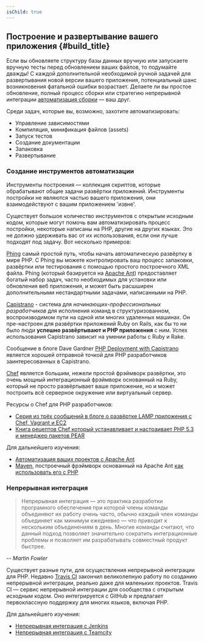 ```yaml
---
isChild: true
---
```


## Построение и развертывание вашего приложения {#build_title}

Если вы обновляете структуру базы данных вручную или запускаете вручную тесты перед обновлением ваших файлов, то подумайте дважды! С каждой дополнительной необходимой ручной задачей для развертывания новой версии вашего приложения, потенциальный шанс возникновения фатальной ошибки возрастает. Делаете ли вы простое обновление, полный процесс сборки или стратегию непрерывной интеграции [автоматизация сборки](http://ru.wikipedia.org/wiki/%D0%90%D0%B2%D1%82%D0%BE%D0%BC%D0%B0%D1%82%D0%B8%D0%B7%D0%B0%D1%86%D0%B8%D1%8F_%D1%81%D0%B1%D0%BE%D1%80%D0%BA%D0%B8) &mdash; ваш друг.

Среди задач, которые вы, возможно, захотите автоматизировать:

* Управление зависимостями
* Компиляция, минификация файлов (assets)
* Запуск тестов
* Создание документации
* Запаковка
* Развертывание


### Создание инструментов автоматизации

Инструменты построения &mdash; коллекция скриптов, которые обрабатывают общие задачи развёртки приложений. Инструменты постройки не являются частью вашего приложения, они взаимодействуют с вашим приложением 'извне'.

Существует большое количество инструментов с открытым исходным кодом, которые могут помочь вам автоматизировать процесс постройки, некоторые написаны на PHP, другие на других языках. Это не должно удерживать вас от их использования, если они лучше подходят под задачу. Вот несколько примеров:

[Phing](http://www.phing.info/) самый простой путь, чтобы начать автоматическую развёртку в мире PHP. С Phing вы можете контролировать ваш процесс запаковки, развёртки или тестирования с помощью простого построечного XML файла. Phing (который базируется на [Apache Ant](http://ant.apache.org/)) предоставляет богатый набор задач, часто необходимых для установки или обновления веб приложения, и может быть расшширен дополнительными нестандартными задачами, написанными на PHP.

[Capistrano](https://github.com/capistrano/capistrano/wiki) - система для *начинающих-профессиональных разработчиков* для исполнения команд в структуризованном, воспроизводимом пути на одной или многих удаленных машинах. Он пре-настроен для развёртки приложений Ruby on Rails, как бы то ни было люди **успешно развёртывают и PHP приложения** с ним. Успех использования Capistrano зависит на умении работы с Ruby и Rake. 

Сообщение в блоге Dave Gardner [PHP Deployment with Capistrano](http://www.davegardner.me.uk/blog/2012/02/13/php-deployment-with-capistrano/) является хорошей отправной точкой для PHP разработчиков заинтересованных в Capistrano.

[Chef](http://www.opscode.com/chef/) является большим, нежели простой фрэймворк развёртки, это очень мощный интеграционный фрэймворк основанный на Ruby, который не просто развёртывает ваше приложение, но и может построить всё серверное окружение или виртуальный сервер.

Ресурсы о Chef для PHP разработчиков:

* [Серия из трёх сообщений в блоге о развёртке LAMP приложения с Chef, Vagrant и EC2](http://www.jasongrimes.org/2012/06/managing-lamp-environments-with-chef-vagrant-and-ec2-1-of-3/)
* [Книга рецептов Chef который устанавливает и настраивает PHP 5.3 и менеджер пакетов PEAR](https://github.com/opscode-cookbooks/php)

Для дальнейшего изучения:

* [Автоматизация ваших проектов с Apache Ant](http://net.tutsplus.com/tutorials/other/automate-your-projects-with-apache-ant/)
* [Maven](http://maven.apache.org/), построечный фрэймворк основанный на Apache Ant [как использовать его с PHP](http://www.php-maven.org/)

### Непрерывная интеграция

> Непрерывная интеграция &mdash; это практика разработки програмного обеспечения при которой члены команды объединяют их
> работу очень часто, обычно каждый член команды объединяет как минимум ежедневно &mdash; что приводит к нескольким
> объединениям в день. Многие команды считают, что данный подход позволяет значительно сократить интеграционные
> проблемы и позволяет им разрабатывать совместный продукт быстрее.

*-- Martin Fowler*

Существует разные пути, для осуществления непрерывной интеграции для PHP. Недавно [Travis CI](https://travis-ci.org/) закончил великолепную работу по созданию непрерывной интеграции, реально даже для маленьких проектов. Travis CI &mdash; сервис непрерывной интеграции для сообщества с открытым исходным кодом. Оно интегрируется с GitHub и предлагает первоклассную поддержку для многих языков, включая PHP.

Для дальнейшего изучения:

* [Непрерывная интеграция с Jenkins](http://jenkins-ci.org/)
* [Непрерывная интеграция с Teamcity](http://www.jetbrains.com/teamcity/)